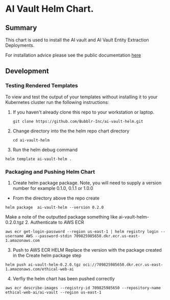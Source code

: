 # AI Vault Helm Chart.
## Summary
This chart is used to install the AI vault and AI Vault Entity Extraction Deployments.

For installation advice please see the public documentation [here](https://github.com/Bubblr-Inc/ai-vault-aws-installation/blob/main/README.md)

## Development
### Testing Rendered Templates

To view and test the output of your templates without installing it to your Kubernetes cluster run the following instructions:

1. If you haven't already clone this repo to your workstation or laptop.
   ```
   git clone https://github.com/Bubblr-Inc/ai-vault-helm.git
   ```
2. Change directory into the the helm repo chart directory
   ```
   cd ai-vault-helm
   ```
3. Run the helm debug command
```
helm template ai-vault-helm .
```

### Packaging and Pushing Helm Chart
1. Create helm package package.
   Note, you will need to supply a version number for example 0.1.0, 0.1.1 or 1.0.0
-  From the directory above the repo create 
```
helm package  ai-vault-helm --version 0.2.0
```
Make a note of the outputted package something like ai-vault-helm-0.2.0.tgz
2. Authenticate to AWS ECR

   ```
aws ecr get-login-password --region us-east-1 | helm registry login --username AWS --password-stdin 709825985650.dkr.ecr.us-east-1.amazonaws.com
   ```

3. Push to AWS ECR HELM
Replace the version with the package created in the Create helm package step

```
helm push ai-vault-helm-0.2.0.tgz oci://709825985650.dkr.ecr.us-east-1.amazonaws.com/ethical-web-ai
```

4. Verfiy the helm chart has been pushed correctly
```
aws ecr describe-images --registry-id 709825985650 --repository-name ethical-web-ai/ai-vault --region us-east-1
```
